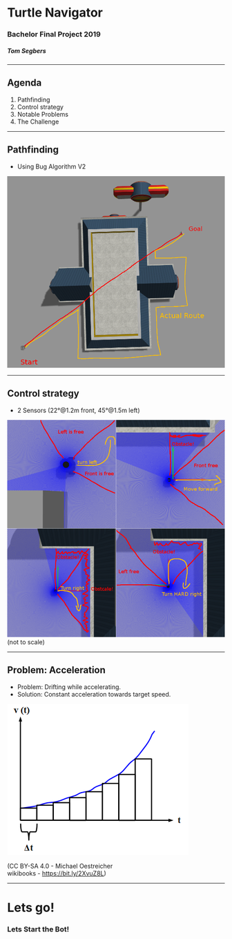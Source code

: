 # Turtle Navigator

### Bachelor Final Project 2019

##### Tom Segbers

---

## Agenda

1. Pathfinding
2. Control strategy
3. Notable Problems
4. The Challenge

---

## Pathfinding
- Using Bug Algorithm V2

![ActualRoute](img/ActualRoute.png "ActualRoute")  

---

## Control strategy
- 2 Sensors (22°@1.2m front, 45°@1.5m left)

![SensorPic](img/ScanerStatus.png "SensorPic")  
(not to scale)

---

## Problem: Acceleration
- Problem: Drifting while accelerating.  
- Solution: Constant acceleration towards target speed.   

![StufenGeschw](img/StufenGeschw.png "StufenGeschw")  

(CC BY-SA 4.0 - Michael Oestreicher <br> wikibooks - https://bit.ly/2XvuZ8L)

---

# Lets go!


### Lets Start the Bot!
